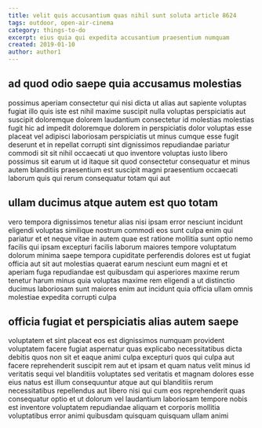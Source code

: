 ```yaml
---
title: velit quis accusantium quas nihil sunt soluta article 8624
tags: outdoor, open-air-cinema
category: things-to-do
excerpt: eius quia qui expedita accusantium praesentium numquam
created: 2019-01-10
author: author1
---
```


## ad quod odio saepe quia accusamus molestias

possimus aperiam consectetur qui nisi dicta ut alias aut sapiente voluptas fugiat illo quis iste est nihil maxime suscipit nulla voluptas perspiciatis aut suscipit doloremque dolorem laudantium consectetur id molestias molestias fugit hic ad impedit doloremque dolorem in perspiciatis dolor voluptas esse placeat vel adipisci laboriosam perspiciatis ut minus cumque esse fugit deserunt et in repellat corrupti sint dignissimos repudiandae pariatur commodi sit sit nihil occaecati ut quo inventore voluptas iusto libero possimus sit earum ut id itaque sit quod consectetur consequatur et minus autem blanditiis praesentium est suscipit magni praesentium occaecati laborum quis qui rerum consequatur totam qui aut

## ullam ducimus atque autem est quo totam

vero tempora dignissimos tenetur alias nisi ipsam error nesciunt incidunt eligendi voluptas similique nostrum commodi eos sunt culpa enim qui pariatur et et neque vitae in autem quae est ratione mollitia sunt optio nemo facilis qui ipsam excepturi facilis laborum maiores tempore voluptatum dolorum minima saepe tempora cupiditate perferendis dolores est ut fugiat officia aut sit aut molestias quaerat earum nesciunt eum magni et et aperiam fuga repudiandae est quibusdam qui asperiores maxime rerum tenetur harum minus quia voluptas maxime rem eligendi a ut distinctio ducimus laboriosam sunt maiores enim aut incidunt quia officia ullam omnis molestiae expedita corrupti culpa

## officia fugiat et perspiciatis alias autem saepe

voluptatem et sint placeat eos est dignissimos numquam provident voluptatem facere fugiat aspernatur quas explicabo necessitatibus dicta debitis quos non sit et eaque animi culpa excepturi quos qui culpa aut facere reprehenderit suscipit rem aut et ipsam et quam natus velit minus id veritatis sequi vel blanditiis voluptates sed veritatis et magnam dolores esse eius natus est illum consequuntur atque aut qui blanditiis rerum necessitatibus repellendus aut libero nisi qui cum eos reprehenderit quas consequatur optio et ut dolorum vel laudantium laboriosam tempore nobis est inventore voluptatem repudiandae aliquam et corporis mollitia voluptatibus error animi quibusdam quisquam quisquam ullam animi
